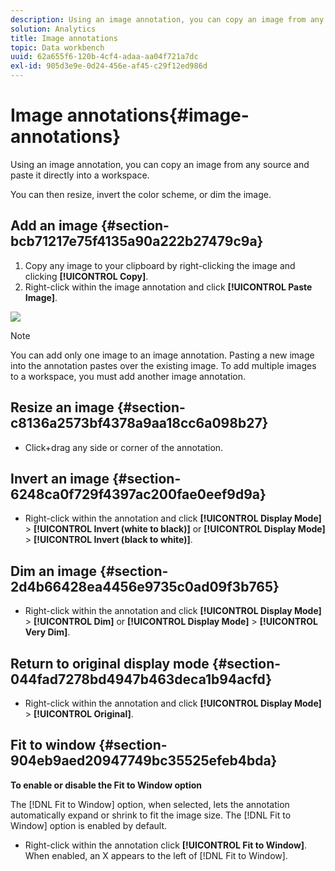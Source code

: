 ```yaml
---
description: Using an image annotation, you can copy an image from any source and paste it directly into a workspace.
solution: Analytics
title: Image annotations
topic: Data workbench
uuid: 62a655f6-120b-4cf4-adaa-aa04f721a7dc
exl-id: 905d3e9e-0d24-456e-af45-c29f12ed986d
---
```

# Image annotations{#image-annotations}

Using an image annotation, you can copy an image from any source and paste it directly into a workspace.

 You can then resize, invert the color scheme, or dim the image.

## Add an image {#section-bcb71217e75f4135a90a222b27479c9a}

1. Copy any image to your clipboard by right-clicking the image and clicking **[!UICONTROL Copy]**. 
1. Right-click within the image annotation and click **[!UICONTROL Paste Image]**.

![](assets/mnu_Image_Paste.png)

>[!NOTE]
>
>You can add only one image to an image annotation. Pasting a new image into the annotation pastes over the existing image. To add multiple images to a workspace, you must add another image annotation.

## Resize an image {#section-c8136a2573bf4378a9aa18cc6a098b27}

* Click+drag any side or corner of the annotation.

## Invert an image {#section-6248ca0f729f4397ac200fae0eef9d9a}

* Right-click within the annotation and click **[!UICONTROL Display Mode]** > **[!UICONTROL Invert (white to black)]** or **[!UICONTROL Display Mode]** > **[!UICONTROL Invert (black to white)]**.

## Dim an image {#section-2d4b66428ea4456e9735c0ad09f3b765}

* Right-click within the annotation and click **[!UICONTROL Display Mode]** > **[!UICONTROL Dim]** or **[!UICONTROL Display Mode]** > **[!UICONTROL Very Dim]**.

## Return to original display mode {#section-044fad7278bd4947b463deca1b94acfd}

* Right-click within the annotation and click **[!UICONTROL Display Mode]** > **[!UICONTROL Original]**.

## Fit to window {#section-904eb9aed20947749bc35525efeb4bda}

**To enable or disable the Fit to Window option**

The [!DNL Fit to Window] option, when selected, lets the annotation automatically expand or shrink to fit the image size. The [!DNL Fit to Window] option is enabled by default.

* Right-click within the annotation click **[!UICONTROL Fit to Window]**. When enabled, an X appears to the left of [!DNL Fit to Window].
